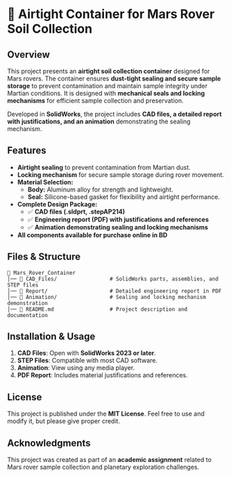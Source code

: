 # 🏺 Airtight Container for Mars Rover Soil Collection

## Overview
This project presents an **airtight soil collection container** designed for Mars rovers. The container ensures **dust-tight sealing and secure sample storage** to prevent contamination and maintain sample integrity under Martian conditions. It is designed with **mechanical seals and locking mechanisms** for efficient sample collection and preservation.

Developed in **SolidWorks**, the project includes **CAD files, a detailed report with justifications, and an animation** demonstrating the sealing mechanism.

## Features
- **Airtight sealing** to prevent contamination from Martian dust.
- **Locking mechanism** for secure sample storage during rover movement.
- **Material Selection:**
  - **Body:** Aluminum alloy for strength and lightweight.
  - **Seal:** Silicone-based gasket for flexibility and airtight performance.
- **Complete Design Package:**
  - ✅ **CAD files (.sldprt, .stepAP214)**
  - ✅ **Engineering report (PDF) with justifications and references**
  - ✅ **Animation demonstrating sealing and locking mechanisms**
- **All components available for purchase online in BD**

## Files & Structure
```
📂 Mars_Rover_Container
│── 📁 CAD_Files/                 # SolidWorks parts, assemblies, and STEP files
│── 📁 Report/                    # Detailed engineering report in PDF
│── 📁 Animation/                 # Sealing and locking mechanism demonstration
│── 📄 README.md                  # Project description and documentation
```

## Installation & Usage
1. **CAD Files**: Open with **SolidWorks 2023 or later**.
2. **STEP Files**: Compatible with most CAD software.
3. **Animation**: View using any media player.
4. **PDF Report**: Includes material justifications and references.

## License
This project is published under the **MIT License**. Feel free to use and modify it, but please give proper credit.

## Acknowledgments
This project was created as part of an **academic assignment** related to Mars rover sample collection and planetary exploration challenges.

